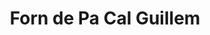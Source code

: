 ---
title: "Forn de Pa Cal Guillem"
url: /sant-marti-de-malda/forn-de-pa-cal-guillem/
shop: panadería
---